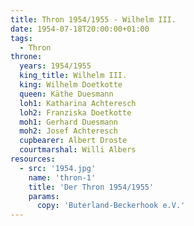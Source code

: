 ```yaml
---
title: Thron 1954/1955 - Wilhelm III.
date: 1954-07-18T20:00:00+01:00
tags:
  - Thron
throne:
  years: 1954/1955
  king_title: Wilhelm III.
  king: Wilhelm Doetkotte
  queen: Käthe Duesmann
  loh1: Katharina Achteresch
  loh2: Franziska Doetkotte
  moh1: Gerhard Duesmann
  moh2: Josef Achteresch
  cupbearer: Albert Droste
  courtmarshal: Willi Albers
resources:
  - src: '1954.jpg'
    name: 'thron-1'
    title: 'Der Thron 1954/1955'
    params:
      copy: 'Buterland-Beckerhook e.V.'
---
```

